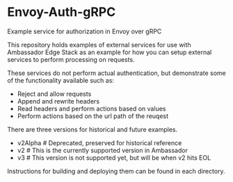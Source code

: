 # Envoy-Auth-gRPC
Example service for authorization in Envoy over gRPC

This repository holds examples of external services for use with Ambassador Edge Stack as an example
for how you can setup external services to perform processing on requests. 

These services do not perform actual authentication, but demonstrate some of the functionality
available such as:
- Reject and allow requests
- Append and rewrite headers
- Read headers and perform actions based on values
- Perform actions based on the url path of the reuqest

There are three versions for historical and future examples.
- v2Alpha # Deprecated, preserved for historical reference
- v2      # This is the currently supported version in Ambassador
- v3      # This version is not supported yet, but will be when v2 hits EOL

Instructions for building and deploying them can be found in each directory.